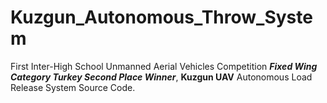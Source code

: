# Kuzgun_Autonomous_Throw_System
First Inter-High School Unmanned Aerial Vehicles Competition <i><strong>Fixed Wing Category Turkey Second Place Winner</strong></i>, <strong>Kuzgun UAV</strong> Autonomous Load Release System Source Code.
